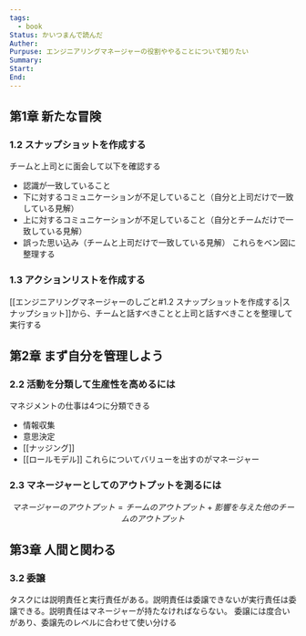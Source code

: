 ```yaml
---
tags:
  - book
Status: かいつまんで読んだ
Auther: 
Purpuse: エンジニアリングマネージャーの役割ややることについて知りたい
Summary: 
Start: 
End:
---
```

## 第1章 新たな冒険
### 1.2 スナップショットを作成する
チームと上司とに面会して以下を確認する
- 認識が一致していること
- 下に対するコミュニケーションが不足していること（自分と上司だけで一致している見解）
- 上に対するコミュニケーションが不足していること（自分とチームだけで一致している見解）
- 誤った思い込み（チームと上司だけで一致している見解）
これらをベン図に整理する
### 1.3 アクションリストを作成する
[[エンジニアリングマネージャーのしごと#1.2 スナップショットを作成する|スナップショット]]から、チームと話すべきことと上司と話すべきことを整理して実行する


## 第2章 まず自分を管理しよう
### 2.2 活動を分類して生産性を高めるには
マネジメントの仕事は4つに分類できる
- 情報収集
- 意思決定
- [[ナッジング]]
- [[ロールモデル]]
これらについてバリューを出すのがマネージャー

### 2.3 マネージャーとしてのアウトプットを測るには
```math
マネージャーのアウトプット = チームのアウトプット + 影響を与えた他のチームのアウトプット
```

## 第3章 人間と関わる
### 3.2 委譲
タスクには説明責任と実行責任がある。説明責任は委譲できないが実行責任は委譲できる。説明責任はマネージャーが持たなければならない。
委譲には度合いがあり、委譲先のレベルに合わせて使い分ける


